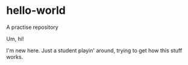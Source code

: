# hello-world
A practise repository 

Um, hi!

I'm new here. Just a student playin' around, trying to get how this stuff works. 

